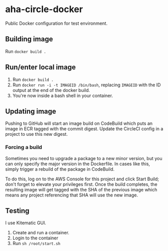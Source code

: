 # aha-circle-docker

Public Docker configuration for test environment.

## Building image

Run `docker build .`

## Run/enter local image

1. Run `docker build .`
2. Run `docker run -i -t IMAGEID /bin/bash`, replacing `IMAGEID` with the ID output at the end of the docker build.
3. You're now inside a bash shell in your container.

## Updating image

Pushing to GitHub will start an image build on CodeBuild which puts an image in ECR tagged with the commit digest. Update the CircleCI config in a project to use this new digest.

### Forcing a build

Sometimes you need to upgrade a package to a new minor version, but you can only specify the major version in the Dockerfile.  In cases like this, simply trigger a rebuild of the package in CodeBuild.

To do this, log on to the AWS Console for this project and click Start Build; don't forget to elevate your privileges first. Once the build completes, the resulting image will get tagged with the SHA of the previous image which means any project referencing that SHA will use the new image.

## Testing

I use Kitematic GUI.

1. Create and run a container.
2. Login to the container
3. Run `sh /root/start.sh`
